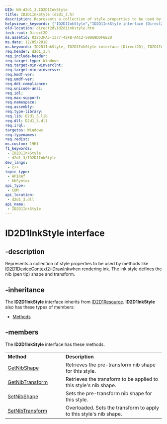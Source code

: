 ```yaml
---
UID: NN:d2d1_3.ID2D1InkStyle
title: ID2D1InkStyle (d2d1_3.h)
description: Represents a collection of style properties to be used by methods like ID2D1DeviceContext2::DrawInkwhen rendering ink. The ink style defines the nib (pen tip) shape and transform.
helpviewer_keywords: ["ID2D1InkStyle","ID2D1InkStyle interface [Direct2D]","ID2D1InkStyle interface [Direct2D]","described","d2d1_3/ID2D1InkStyle","direct2d.id2d1inkstyle"]
old-location: direct2d\id2d1inkstyle.htm
tech.root: Direct2D
ms.assetid: 03853FA5-1377-42FB-A4C2-50069DDF6E2D
ms.date: 12/05/2018
ms.keywords: ID2D1InkStyle, ID2D1InkStyle interface [Direct2D], ID2D1InkStyle interface [Direct2D],described, d2d1_3/ID2D1InkStyle, direct2d.id2d1inkstyle
req.header: d2d1_3.h
req.include-header: 
req.target-type: Windows
req.target-min-winverclnt: 
req.target-min-winversvr: 
req.kmdf-ver: 
req.umdf-ver: 
req.ddi-compliance: 
req.unicode-ansi: 
req.idl: 
req.max-support: 
req.namespace: 
req.assembly: 
req.type-library: 
req.lib: D2d1_3.lib
req.dll: D2d1_3.dll
req.irql: 
targetos: Windows
req.typenames: 
req.redist: 
ms.custom: 19H1
f1_keywords:
 - ID2D1InkStyle
 - d2d1_3/ID2D1InkStyle
dev_langs:
 - c++
topic_type:
 - APIRef
 - kbSyntax
api_type:
 - COM
api_location:
 - d2d1_3.dll
api_name:
 - ID2D1InkStyle
---
```


# ID2D1InkStyle interface


## -description

Represents a collection of style properties to be used by methods like <a href="https://docs.microsoft.com/windows/desktop/api/d2d1_3/nf-d2d1_3-id2d1devicecontext2-drawink">ID2D1DeviceContext2::DrawInk</a>when rendering ink. The ink style defines the nib (pen tip) shape and transform.

## -inheritance

The <b xmlns:loc="http://microsoft.com/wdcml/l10n">ID2D1InkStyle</b> interface inherits from <a href="https://docs.microsoft.com/windows/desktop/api/d2d1/nn-d2d1-id2d1resource">ID2D1Resource</a>. <b>ID2D1InkStyle</b> also has these types of members:
<ul>
<li><a href="https://docs.microsoft.com/">Methods</a></li>
</ul>

## -members

The <b>ID2D1InkStyle</b> interface has these methods.
<table class="members" id="memberListMethods">
<tr>
<th align="left" width="37%">Method</th>
<th align="left" width="63%">Description</th>
</tr>
<tr data="declared;">
<td align="left" width="37%">
<a href="https://docs.microsoft.com/windows/desktop/api/d2d1_3/nf-d2d1_3-id2d1inkstyle-getnibshape">GetNibShape</a>
</td>
<td align="left" width="63%">
Retrieves the pre-transform nib shape for this style.

</td>
</tr>
<tr data="declared;">
<td align="left" width="37%">
<a href="https://docs.microsoft.com/windows/desktop/api/d2d1_3/nf-d2d1_3-id2d1inkstyle-getnibtransform">GetNibTransform</a>
</td>
<td align="left" width="63%">
Retrieves the transform to be applied to this style's nib shape.

</td>
</tr>
<tr data="declared;">
<td align="left" width="37%">
<a href="https://docs.microsoft.com/windows/desktop/api/d2d1_3/nf-d2d1_3-id2d1inkstyle-setnibshape">SetNibShape</a>
</td>
<td align="left" width="63%">
Sets the pre-transform nib shape for this style.

</td>
</tr>
<tr data="declared;">
<td align="left" width="37%">
<a href="https://docs.microsoft.com/windows/desktop/api/d2d1_3/nf-d2d1_3-setnibtransform">SetNibTransform</a>
</td>
<td align="left" width="63%">Overloaded. Sets the transform to apply to this style's nib shape.

</td>
</tr>
</table>

